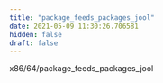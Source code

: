 ```yaml
---
title: "package_feeds_packages_jool"
date: 2021-05-09 11:30:26.706581
hidden: false
draft: false
---
```


x86/64/package_feeds_packages_jool


